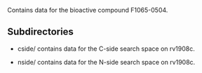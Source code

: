 Contains data for the bioactive compound F1065-0504.

## Subdirectories

- cside/ contains data for the C-side search space on rv1908c.

- nside/ contains data for the N-side search space on rv1908c.

